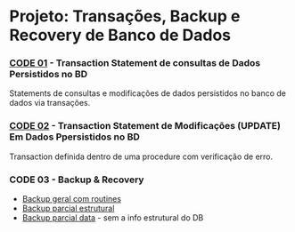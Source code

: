 # Projeto: Transações, Backup e Recovery de Banco de Dados

### [CODE 01](https://github.com/83Rafa/Diagrama-Entidade-Relacionamento/blob/main/transacoes_e_transacoes_com_procedures.sql) - Transaction Statement de consultas de Dados Persistidos no BD
Statements de consultas e modificações de dados persistidos no banco de dados via transações.  

### [CODE 02](https://github.com/83Rafa/Diagrama-Entidade-Relacionamento/blob/main/transacoes_e_transacoes_com_procedures.sql) - Transaction Statement de Modificações (UPDATE) Em Dados Ppersistidos no BD
Transaction definida dentro de uma procedure com verificação de erro.


### CODE 03 - Backup & Recovery
- [Backup geral com routines](https://github.com/83Rafa/Diagrama-Entidade-Relacionamento/blob/main/ecommerce_backup.sql)
- [Backup parcial estrutural](https://github.com/83Rafa/Diagrama-Entidade-Relacionamento/blob/main/ecommerce_no_data_backup.sql) 
- [Backup parcial data](https://github.com/83Rafa/Diagrama-Entidade-Relacionamento/blob/main/ecommerce_no_info_backup.sql) - sem a info estrutural do DB
